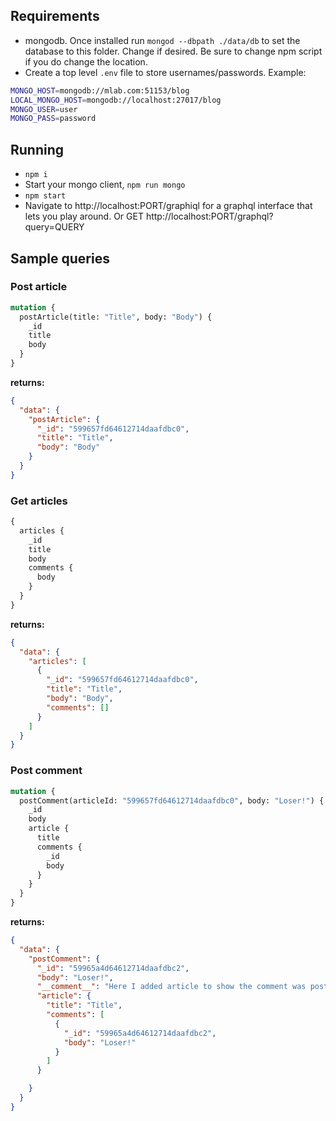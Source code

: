 ## Requirements

* mongodb. Once installed run `mongod --dbpath ./data/db` to set the database to this folder. Change if desired. Be sure to change npm script if you do change the location.
* Create a top level `.env` file to store usernames/passwords. Example:
```bash
MONGO_HOST=mongodb://mlab.com:51153/blog
LOCAL_MONGO_HOST=mongodb://localhost:27017/blog
MONGO_USER=user
MONGO_PASS=password
```

## Running

* `npm i`
* Start your mongo client, `npm run mongo`
* `npm start`
* Navigate to http://localhost:PORT/graphiql for a graphql interface that lets you play around. Or GET http://localhost:PORT/graphql?query=QUERY

## Sample  queries

### Post article

```graphql
mutation {
  postArticle(title: "Title", body: "Body") {
    _id
    title
    body
  }
}
```
**returns:**
```json
{
  "data": {
    "postArticle": {
      "_id": "599657fd64612714daafdbc0",
      "title": "Title",
      "body": "Body"
    }
  }
}
```

### Get articles

```graphql
{
  articles {
    _id
    title
    body
    comments {
      body
    }
  }
}
```
**returns:**
```json
{
  "data": {
    "articles": [
      {
        "_id": "599657fd64612714daafdbc0",
        "title": "Title",
        "body": "Body",
        "comments": []
      }
    ]
  }
}
```

### Post comment

```graphql
mutation {
  postComment(articleId: "599657fd64612714daafdbc0", body: "Loser!") {
    _id
    body
    article {
      title
      comments {
        _id
        body
      }
    }
  }
}
```
**returns:**
```json
{
  "data": {
    "postComment": {
      "_id": "59965a4d64612714daafdbc2",
      "body": "Loser!",
      "__comment__": "Here I added article to show the comment was posted to it",
      "article": {
        "title": "Title",
        "comments": [
          {
            "_id": "59965a4d64612714daafdbc2",
            "body": "Loser!"
          }
        ]
      }

    }
  }
}
```
